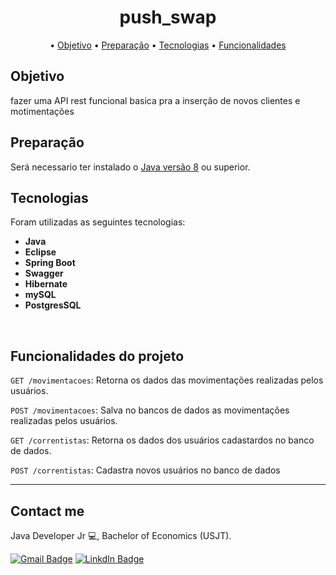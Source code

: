 <h1 align="center">push_swap</h1>

<p align="center">
• <a href="#Objetivo">Objetivo</a>
 • <a href="#Preparação">Preparação</a>
 • <a href="#Tecnologias">Tecnologias</a>
 • <a href="#Funcionalidades-do-projeto">Funcionalidades</a>
</p>

## Objetivo
fazer uma API rest funcional basica pra a inserção de novos clientes e motimentações

## Preparação

Será necessario ter instalado o [Java versão 8](https://www.oracle.com/br/java/technologies/javase/jdk11-archive-downloads.html) ou superior.


## Tecnologias

Foram utilizadas as seguintes tecnologias:

- <b>Java</b>
- <b>Eclipse</b>
- <b>Spring Boot</b>
- <b>Swagger</b>
- <b>Hibernate</b>
- <b>mySQL</b>
- <b>PostgresSQL</b>

</br>

##  Funcionalidades do projeto

`GET /movimentacoes`: Retorna os dados das movimentações realizadas pelos usuários.

`POST /movimentacoes`: Salva no bancos de dados as movimentações realizadas pelos usuários.

`GET /correntistas`: Retorna os dados dos usuários cadastardos no banco de dados.

`POST /correntistas`: Cadastra novos usuários no banco de dados


---
## Contact me
Java Developer Jr 💻, Bachelor of Economics (USJT).

[![Gmail Badge](https://img.shields.io/badge/Gmail-D14836?style=for-the-badge&logo=gmail&logoColor=white&link=mailto:gabrielpvarandas1995@gmail.com)](mailto:pinheiromikael96@gmail.com) [![LinkdIn Badge](https://img.shields.io/badge/LinkedIn-0077B5?style=for-the-badge&logo=linkedin&logoColor=whit)](https://www.linkedin.com/in/deyky-pinheiro-bbb735125/)
